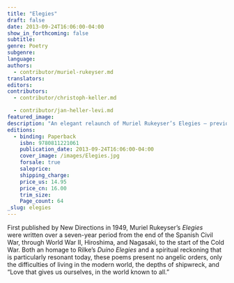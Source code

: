 ```yaml
---
title: "Elegies"
draft: false
date: 2013-09-24T16:06:00-04:00
show_in_forthcoming: false
subtitle:
genre: Poetry
subgenre:
language:
authors:
  - contributor/muriel-rukeyser.md
translators:
editors:
contributors:
  - contributor/christoph-keller.md

  - contributor/jan-heller-levi.md
featured_image:
description: "An elegant relaunch of Muriel Rukeyser’s Elegies — previously available only in a limited edition — celebrates the centennial of her birth "
editions:
  - binding: Paperback
    isbn: 9780811221061
    publication_date: 2013-09-24T16:06:00-04:00
    cover_image: /images/Elegies.jpg
    forsale: true
    saleprice:
    shipping_charge:
    price_us: 14.95
    price_cn: 16.00
    trim_size:
    Page_count: 64
_slug: elegies
---
```


First published by New Directions in 1949, Muriel Rukeyser’s _Elegies_ were written over a seven-year period from the end of the Spanish Civil War, through World War II, Hiroshima, and Nagasaki, to the start of the Cold War. Both an homage to Rilke’s _Duino Elegies_ and a spiritual reckoning that is particularly resonant today, these poems present no angelic orders, only the difficulties of living in the modern world, the depths of shipwreck, and “Love that gives us ourselves, in the world known to all.”

